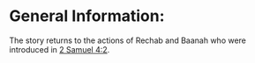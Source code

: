 # General Information:

The story returns to the actions of Rechab and Baanah who were introduced in [2 Samuel 4:2](./02.md).